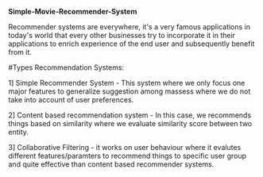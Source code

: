 
**Simple-Movie-Recommender-System** 

Recommender systems are everywhere, it's a very famous applications in today's world that every other businesses try to incorporate it in their applications to enrich experience of the end user and subsequently benefit from it.

#Types Recommendation Systems:

1] Simple Recommender System - This system where we only focus one major features to generalize suggestion among massess where we do not take into account of user preferences.

2] Content based recommendation system - In this case, we recommends things based on similarity where we evaluate similarity score between two entity.

3] Collaborative Filtering - it works on user behaviour where it evalutes different features/paramters to recommend things to specific user group and quite effective than content based recommender systems.

<!-- # Most famous examples of Recommender Systems:

Netflix - A online movie/tv series streaming service uses recommender system to recommend their users what to watch next based on user preferences and overall ratings of different shows. -->


